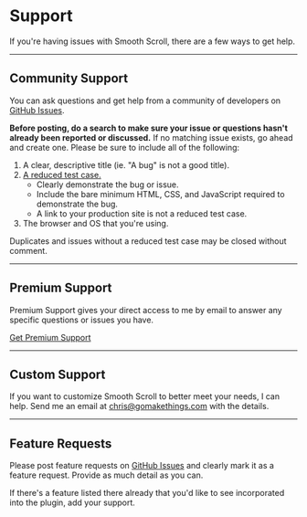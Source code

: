 # Support

If you're having issues with Smooth Scroll, there are a few ways to get help.

<hr>


## Community Support

You can ask questions and get help from a community of developers on [GitHub Issues](https://github.com/cferdinandi/smooth-scroll/issues).

**Before posting, do a search to make sure your issue or questions hasn't already been reported or discussed.** If no matching issue exists, go ahead and create one. Please be sure to include all of the following:

1. A clear, descriptive title (ie. "A bug" is not a good title).
2. [A reduced test case.](https://css-tricks.com/reduced-test-cases/)
	- Clearly demonstrate the bug or issue.
	- Include the bare minimum HTML, CSS, and JavaScript required to demonstrate the bug.
	- A link to your production site is not a reduced test case.
3. The browser and OS that you're using.

Duplicates and issues without a reduced test case may be closed without comment.

<hr>


## Premium Support

Premium Support gives your direct access to me by email to answer any specific questions or issues you have.

<a class="btn btn-large" href="https://gomakethings.com/support/">Get Premium Support</a>

<hr>


## Custom Support

If you want to customize Smooth Scroll to better meet your needs, I can help. Send me an email at <a href="mailto:&#099;&#104;ri&#115;&#064;g&#111;mak&#101;t&#104;&#105;&#110;g&#115;&#046;&#099;&#111;m">&#99;h&#114;&#105;s&#64;go&#109;&#97;&#107;&#101;&#116;&#104;in&#103;&#115;.&#99;&#111;&#109;</a> with the details.

<hr>


## Feature Requests

Please post feature requests on [GitHub Issues](https://github.com/cferdinandi/smooth-scroll/issues) and clearly mark it as a feature request. Provide as much detail as you can.

If there's a feature listed there already that you'd like to see incorporated into the plugin, add your support.